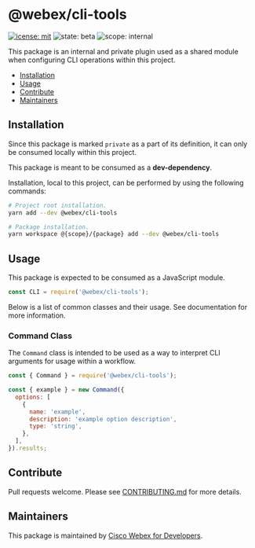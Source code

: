 

# @webex/cli-tools

[![icense: mit](https://img.shields.io/badge/License-MIT-blueviolet?style=flat-square)](https://github.com/webex/webex-js-sdk/blob/master/LICENSE)
![state: beta](https://img.shields.io/badge/State\-Beta-blue?style=flat-square)
![scope: internal](https://img.shields.io/badge/Scope-Internal-red?style=flat-square)

This package is an internal and private plugin used as a shared module when configuring CLI operations within this project.

* [Installation](#installation)
* [Usage](#usage)
* [Contribute](#contribute)
* [Maintainers](#maintainers)

## Installation

Since this package is marked `private` as a part of its definition, it can only be consumed locally within this project.

This package is meant to be consumed as a **dev-dependency**.

Installation, local to this project, can be performed by using the following commands:

```bash
# Project root installation.
yarn add --dev @webex/cli-tools

# Package installation.
yarn workspace @{scope}/{package} add --dev @webex/cli-tools
```

## Usage

This package is expected to be consumed as a JavaScript module.

```js
const CLI = require('@webex/cli-tools');
```

Below is a list of common classes and their usage. See documentation for more information.

### Command Class

The `Command` class is intended to be used as a way to interpret CLI arguments for usage within a workflow.

```js
const { Command } = require('@webex/cli-tools');

const { example } = new Command({
  options: [
    {
      name: 'example',
      description: 'example option description',
      type: 'string',
    },
  ],
}).results;
```

## Contribute

Pull requests welcome. Please see [CONTRIBUTING.md](https://github.com/webex/webex-js-sdk/blob/master/CONTRIBUTING.md) for more details.

## Maintainers

This package is maintained by [Cisco Webex for Developers](https://developer.webex.com/).
